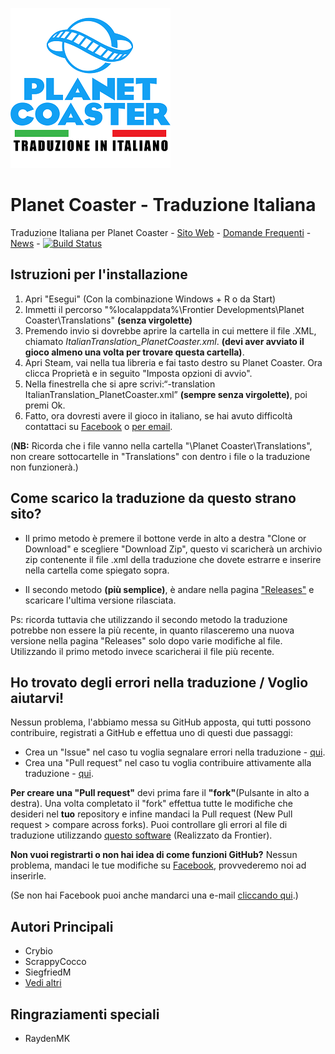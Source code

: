![Logo](logo.png)
# Planet Coaster - Traduzione Italiana
Traduzione Italiana per Planet Coaster - [Sito Web](http://traduzioneplanetcoaster.it) - [Domande Frequenti](https://traduzioneplanetcoaster.altervista.org/italiano/faq/) - [News](http://news.traduzioneplanetcoaster.it) - [![Build Status](https://travis-ci.org/ScrappyCocco/PlanetCoasterItalian.svg?branch=master)](https://travis-ci.org/ScrappyCocco/PlanetCoasterItalian)

## Istruzioni per l'installazione

1. Apri "Esegui" (Con la combinazione Windows + R o da Start)
1. Immetti il percorso "%localappdata%\Frontier Developments\Planet Coaster\Translations" **(senza virgolette)**
1. Premendo invio si dovrebbe aprire la cartella in cui mettere il file .XML, chiamato *ItalianTranslation_PlanetCoaster.xml*. **(devi aver avviato il gioco almeno una volta per trovare questa cartella)**.
1. Apri Steam, vai nella tua libreria e fai tasto destro su Planet Coaster. Ora clicca Proprietà e in seguito "Imposta opzioni di avvio".
1. Nella finestrella che si apre scrivi:“-translation ItalianTranslation_PlanetCoaster.xml” **(sempre senza virgolette)**, poi premi Ok.
1. Fatto, ora dovresti avere il gioco in italiano, se hai avuto difficoltà contattaci su [Facebook](https://www.facebook.com/PlanetCoasterInItaliano/) o [per email](mailto:traduzioneplanetcoaster@altervista.org?subject=Traduzione%20Planet%20Coaster).

(**NB:** Ricorda che i file vanno nella cartella "\Planet Coaster\Translations", non creare sottocartelle in "Translations" con dentro i file o la traduzione non funzionerà.)

## Come scarico la traduzione da questo strano sito?

* Il primo metodo è premere il bottone verde in alto a destra "Clone or Download" e scegliere "Download Zip", questo vi scaricherà un archivio zip contenente il file .xml della traduzione che dovete estrarre e inserire nella cartella come spiegato sopra.

* Il secondo metodo **(più semplice)**, è andare nella pagina ["Releases"](https://github.com/ScrappyCocco/PlanetCoasterItalian/releases) e scaricare l'ultima versione rilasciata.

Ps: ricorda tuttavia che utilizzando il secondo metodo la traduzione potrebbe non essere la più recente, in quanto rilasceremo una nuova versione nella pagina "Releases" solo dopo varie modifiche al file. Utilizzando il primo metodo invece scaricherai il file più recente.

## Ho trovato degli errori nella traduzione / Voglio aiutarvi!

Nessun problema, l'abbiamo messa su GitHub apposta, qui tutti possono contribuire, registrati a GitHub e effettua uno di questi due passaggi: 
* Crea un "Issue" nel caso tu voglia segnalare errori nella traduzione - [qui](https://github.com/ScrappyCocco/PlanetCoasterItalian/issues).
* Crea una "Pull request" nel caso tu voglia contribuire attivamente alla traduzione - [qui](https://github.com/ScrappyCocco/PlanetCoasterItalian/pulls).

**Per creare una "Pull request"** devi prima fare il **"fork"**(Pulsante in alto a destra). Una volta completato il "fork" effettua tutte le modifiche che desideri nel **tuo** repository e infine mandaci la Pull request (New Pull request > compare across forks).
Puoi controllare gli errori al file di traduzione utilizzando [questo software](http://cdn.gulpeyrex.com/communitytranslations/tools/communitytranslationverifier/publish.htm) (Realizzato da Frontier).

**Non vuoi registrarti o non hai idea di come funzioni GitHub?**
Nessun problema, mandaci le tue modifiche su [Facebook](https://www.facebook.com/PlanetCoasterInItaliano/), provvederemo noi ad inserirle.

(Se non hai Facebook puoi anche mandarci una e-mail  [cliccando qui](mailto:traduzioneplanetcoaster@altervista.org?subject=Traduzione%20Planet%20Coaster).)

## Autori Principali

* Crybio
* ScrappyCocco
* SiegfriedM
* [Vedi altri](https://github.com/ScrappyCocco/PlanetCoasterItalian/graphs/contributors)

## Ringraziamenti speciali

* RaydenMK
